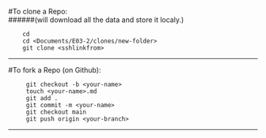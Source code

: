 #To clone a Repo: 	
######(will download all the data and store it localy.)	
	
		cd
		cd <Documents/E03-2/clones/new-folder>
		git clone <sshlinkfrom> 

		
___

#To fork a Repo (on Github):

		 git checkout -b <your-name>
		 touch <your-name>.md
		 git add .
		 git commit -m <your-name>
		 git checkout main
		 git push origin <your-branch>

___
